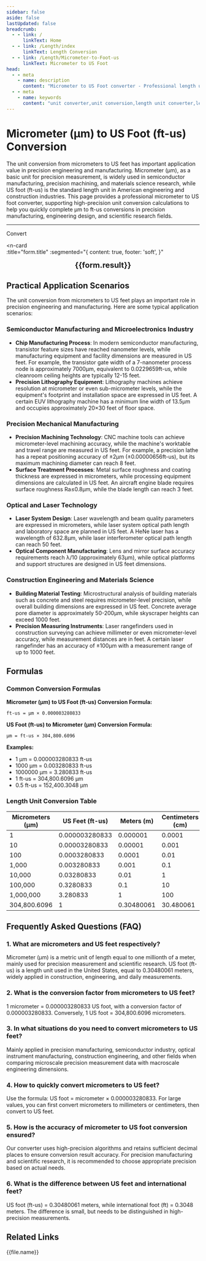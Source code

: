 ```yaml
---
sidebar: false
aside: false
lastUpdated: false
breadcrumb:
  - - link: /
      linkText: Home
  - - link: /Length/index
      linkText: Length Conversion
  - - link: /Length/Micrometer-to-Foot-us
      linkText: Micrometer to US Foot
head:
  - - meta
    - name: description
      content: "Micrometer to US Foot converter - Professional length unit conversion tool. Supports μm, ft-us and other unit conversions, providing precise micrometer to US foot conversion formulas and engineering application examples."
  - - meta
    - name: keywords
      content: "unit converter,unit conversion,length unit converter,length unit conversion,dimension conversion,length unit conversion,length unit conversion table,micrometer,millimeter,micrometer to centimeter conversion,one micrometer,micrometer to meter conversion,um unit,micrometer unit,µm,millimeter to micrometer conversion,what is micron unit,decimeter unit,micrometer and meter,how many millimeters in one micrometer,microns,um to mm conversion,how many micrometers in one millimeter,micrometer,目数,micrometer symbol,μm to mm conversion,micrometer to millimeter conversion,millimeter and micrometer,micrometer unit,miu,what is m unit,what is um unit,what is μm unit,micrometer and millimeter,μm,um,micrometer symbol"
---
```

# Micrometer (μm) to US Foot (ft-us) Conversion

The unit conversion from micrometers to US feet has important application value in precision engineering and manufacturing. Micrometer (μm), as a basic unit for precision measurement, is widely used in semiconductor manufacturing, precision machining, and materials science research, while US foot (ft-us) is the standard length unit in American engineering and construction industries. This page provides a professional micrometer to US foot converter, supporting high-precision unit conversion calculations to help you quickly complete μm to ft-us conversions in precision manufacturing, engineering design, and scientific research fields.

---
<script setup>
import { onMounted, reactive, inject, ref } from 'vue'
import { NButton, NForm, NFormItem, NInput, NInputNumber, NSelect, NCard, useMessage,NGrid ,NGi } from 'naive-ui'
import { defineClientComponent } from 'vitepress'
import { Length } from '../files';
const seoKey = ['unit converter','unit conversion','length unit converter','length unit conversion','dimension conversion','length unit conversion','length unit conversion table','micrometer','millimeter','millimeter','micrometer','micrometer','nanometer','meter to micrometer conversion','micrometer to centimeter conversion','one micrometer','micrometer to meter conversion','um unit','micrometer unit','µm','millimeter to micrometer conversion','what is micron unit','decimeter unit','micrometer and meter','how many millimeters in one micrometer','microns','um to mm conversion','how many micrometers in one millimeter','micrometer','micrometer','目数','micrometer symbol','μm to mm conversion','micrometer to millimeter conversion','millimeter and micrometer','micrometer unit','miu','what is m unit','what is um unit','what is μm unit','micrometer and millimeter','μm','um','micrometer symbol']
const convert = inject('convert')

const form = reactive({
  number: null,
  result: '',
  title:'Micrometer (μm) to US Foot (ft-us) Conversion',
})

const convertHandler = () => {
  if (form.number !== null && !isNaN(form.number)) {
    const convertedValue = parseFloat(form.number) * 0.0000032808
    form.result = `${form.number}μm = ${convertedValue.toFixed(8)}ft-us`
  } else {
    form.result = 'Please enter a valid number.'
  }
}
</script>

<n-form size="large" :model="form">
  <n-form-item label="Micrometers (μm)">
    <n-input-number v-model:value="form.number" placeholder="Enter micrometers" style="width: 100%" />
  </n-form-item>
  <n-form-item>
    <n-button type="info" @click="convertHandler" block>Convert</n-button>
  </n-form-item>
</n-form>

<n-card  
  :title="form.title"
  :segmented="{
    content: true,
    footer: 'soft',
  }"
>
  <div  style="text-align:center;font-size:20px;">
    <strong>{{form.result}}</strong>
  </div>
    <template #footer>
    <div>
      <span v-for="item of seoKey">{{item}}，</span>
    </div>
  </template>
</n-card>

## Practical Application Scenarios

The unit conversion from micrometers to US feet plays an important role in precision engineering and manufacturing. Here are some typical application scenarios:

### Semiconductor Manufacturing and Microelectronics Industry
- **Chip Manufacturing Process**: In modern semiconductor manufacturing, transistor feature sizes have reached nanometer levels, while manufacturing equipment and facility dimensions are measured in US feet. For example, the transistor gate width of a 7-nanometer process node is approximately 7000μm, equivalent to 0.0229659ft-us, while cleanroom ceiling heights are typically 12-15 feet.
- **Precision Lithography Equipment**: Lithography machines achieve resolution at micrometer or even sub-micrometer levels, while the equipment's footprint and installation space are expressed in US feet. A certain EUV lithography machine has a minimum line width of 13.5μm and occupies approximately 20×30 feet of floor space.

### Precision Mechanical Manufacturing
- **Precision Machining Technology**: CNC machine tools can achieve micrometer-level machining accuracy, while the machine's worktable and travel range are measured in US feet. For example, a precision lathe has a repeat positioning accuracy of ±2μm (±0.00000656ft-us), but its maximum machining diameter can reach 8 feet.
- **Surface Treatment Processes**: Metal surface roughness and coating thickness are expressed in micrometers, while processing equipment dimensions are calculated in US feet. An aircraft engine blade requires surface roughness Ra≤0.8μm, while the blade length can reach 3 feet.

### Optical and Laser Technology
- **Laser System Design**: Laser wavelength and beam quality parameters are expressed in micrometers, while laser system optical path length and laboratory space are planned in US feet. A HeNe laser has a wavelength of 632.8μm, while laser interferometer optical path length can reach 50 feet.
- **Optical Component Manufacturing**: Lens and mirror surface accuracy requirements reach λ/10 (approximately 63μm), while optical platforms and support structures are designed in US feet dimensions.

### Construction Engineering and Materials Science
- **Building Material Testing**: Microstructural analysis of building materials such as concrete and steel requires micrometer-level precision, while overall building dimensions are expressed in US feet. Concrete average pore diameter is approximately 50-200μm, while skyscraper heights can exceed 1000 feet.
- **Precision Measuring Instruments**: Laser rangefinders used in construction surveying can achieve millimeter or even micrometer-level accuracy, while measurement distances are in feet. A certain laser rangefinder has an accuracy of ±100μm with a measurement range of up to 1000 feet.

## Formulas

### Common Conversion Formulas

**Micrometer (μm) to US Foot (ft-us) Conversion Formula:**

```
ft-us = μm × 0.000003280833
```

**US Foot (ft-us) to Micrometer (μm) Conversion Formula:**

```
μm = ft-us × 304,800.6096
```

**Examples:**
- 1 μm = 0.000003280833 ft-us
- 1000 μm = 0.003280833 ft-us
- 1000000 μm = 3.280833 ft-us
- 1 ft-us = 304,800.6096 μm
- 0.5 ft-us = 152,400.3048 μm

### Length Unit Conversion Table

| Micrometers (μm) | US Feet (ft-us) | Meters (m) | Centimeters (cm) | Millimeters (mm) |
|------------------|-----------------|------------|------------------|------------------|
| 1 | 0.000003280833 | 0.000001 | 0.0001 | 0.001 |
| 10 | 0.00003280833 | 0.00001 | 0.001 | 0.01 |
| 100 | 0.0003280833 | 0.0001 | 0.01 | 0.1 |
| 1,000 | 0.003280833 | 0.001 | 0.1 | 1 |
| 10,000 | 0.03280833 | 0.01 | 1 | 10 |
| 100,000 | 0.3280833 | 0.1 | 10 | 100 |
| 1,000,000 | 3.280833 | 1 | 100 | 1,000 |
| 304,800.6096 | 1 | 0.30480061 | 30.480061 | 304.80061 |

## Frequently Asked Questions (FAQ)

### 1. What are micrometers and US feet respectively?
Micrometer (μm) is a metric unit of length equal to one millionth of a meter, mainly used for precision measurement and scientific research. US foot (ft-us) is a length unit used in the United States, equal to 0.30480061 meters, widely applied in construction, engineering, and daily measurements.

### 2. What is the conversion factor from micrometers to US feet?
1 micrometer = 0.000003280833 US foot, with a conversion factor of 0.000003280833. Conversely, 1 US foot = 304,800.6096 micrometers.

### 3. In what situations do you need to convert micrometers to US feet?
Mainly applied in precision manufacturing, semiconductor industry, optical instrument manufacturing, construction engineering, and other fields when comparing microscale precision measurement data with macroscale engineering dimensions.

### 4. How to quickly convert micrometers to US feet?
Use the formula: US foot = micrometer × 0.000003280833. For large values, you can first convert micrometers to millimeters or centimeters, then convert to US feet.

### 5. How is the accuracy of micrometer to US foot conversion ensured?
Our converter uses high-precision algorithms and retains sufficient decimal places to ensure conversion result accuracy. For precision manufacturing and scientific research, it is recommended to choose appropriate precision based on actual needs.

### 6. What is the difference between US feet and international feet?
US foot (ft-us) = 0.30480061 meters, while international foot (ft) = 0.3048 meters. The difference is small, but needs to be distinguished in high-precision measurements.

## Related Links
<n-grid x-gap="12" :cols="2">
  <n-gi v-for="(file, index) in Length" :key="index">
    <n-button
      text
      tag="a"
      :href="file.path"
      type="info"
    >
      {{file.name}}
    </n-button>
  </n-gi>
</n-grid>
